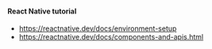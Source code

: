 #### React Native tutorial

* https://reactnative.dev/docs/environment-setup
* https://reactnative.dev/docs/components-and-apis.html


